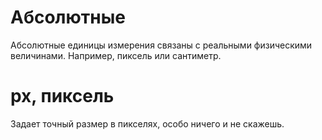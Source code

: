# Абсолютные

Абсолютные единицы измерения связаны с реальными физическими величинами. Например, пиксель или сантиметр.

# px, пиксель

Задает точный размер в пикселях, особо ничего и не скажешь.

